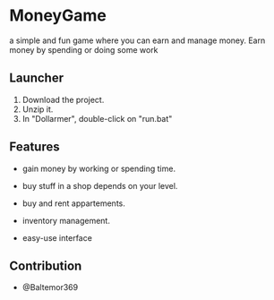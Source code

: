 # MoneyGame

a simple and fun game where you can earn and manage money. Earn money by spending or doing some work

## Launcher

1. Download the project.
2. Unzip it.
2. In "Dollarmer", double-click on "run.bat"

## Features

- gain money by working or spending time.

- buy stuff in a shop depends on your level.

- buy and rent appartements.

- inventory management.

- easy-use interface

## Contribution

- @Baltemor369
